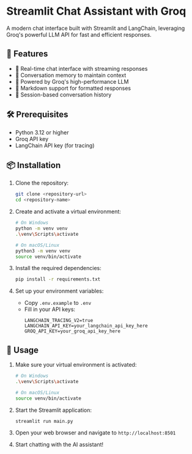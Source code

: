 # Streamlit Chat Assistant with Groq

A modern chat interface built with Streamlit and LangChain, leveraging Groq's powerful LLM API for fast and efficient responses.

## 🌟 Features

- 💬 Real-time chat interface with streaming responses
- 🧠 Conversation memory to maintain context
- 🚀 Powered by Groq's high-performance LLM
- 📝 Markdown support for formatted responses
- 🔄 Session-based conversation history

## 🛠️ Prerequisites

- Python 3.12 or higher
- Groq API key
- LangChain API key (for tracing)

## 📦 Installation

1. Clone the repository:
   ```bash
   git clone <repository-url>
   cd <repository-name>
   ```

2. Create and activate a virtual environment:
   ```bash
   # On Windows
   python -m venv venv
   .\venv\Scripts\activate

   # On macOS/Linux
   python3 -m venv venv
   source venv/bin/activate
   ```

3. Install the required dependencies:
   ```bash
   pip install -r requirements.txt
   ```

4. Set up your environment variables:
   - Copy `.env.example` to `.env`
   - Fill in your API keys:
     ```
     LANGCHAIN_TRACING_V2=true
     LANGCHAIN_API_KEY=your_langchain_api_key_here
     GROQ_API_KEY=your_groq_api_key_here
     ```

## 🚀 Usage

1. Make sure your virtual environment is activated:
   ```bash
   # On Windows
   .\venv\Scripts\activate

   # On macOS/Linux
   source venv/bin/activate
   ```

2. Start the Streamlit application:
   ```bash
   streamlit run main.py
   ```

3. Open your web browser and navigate to `http://localhost:8501`
4. Start chatting with the AI assistant!
